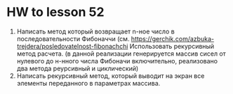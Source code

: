 # HW to lesson 52

1. Написать метод который возвращает n-ное число в последовательности Фибоначчи (см. https://gerchik.com/azbuka-trejdera/posledovatelnost-fibonachchi Использовать рекурсивный метод расчета.
   (в данной реализации генерируется массив сисел от нулевого до н-нного числа Фибоначи включительно, реализовано два метода реурсивный и циклический)
2. Написать рекурсивный метод, который выводит на экран все элементы переданного в параметрах массива.
